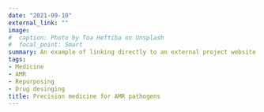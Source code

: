 ```yaml
---
date: "2021-09-10"
external_link: ""
image:
#  caption: Photo by Toa Heftiba on Unsplash
#  focal_point: Smart
summary: An example of linking directly to an external project website using `external_link`.
tags:
- Medicine
- AMR
- Repurposing
- Drug desinging
title: Precision medicine for AMR pathogens
---
```

